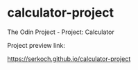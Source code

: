 # calculator-project
The Odin Project - Project: Calculator



Project preview link:

https://serkoch.github.io/calculator-project